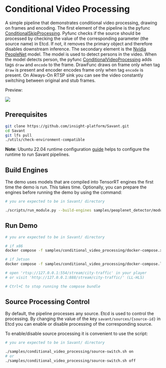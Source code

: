 # Conditional Video Processing

A simple pipeline that demonstrates conditional video processing, drawing on frames and encoding. The first element of the pipeline is the pyfunc [ConditionalSkipProcessing](conditional_video_processing.py). Pyfunc checks if the source should be processed by checking the value of the corresponding parameter (the source name) in Etcd. If not, it removes the primary object and therefore disables downstream inference. The secondary element is the [Nvidia PeopleNet](https://catalog.ngc.nvidia.com/orgs/nvidia/teams/tao/models/peoplenet) model. The model is used to detect persons in the video. When the model detects person, the pyfunc [ConditionalVideoProcessing](conditional_video_processing.py) adds tags `draw` and `encode` to the frame. DrawFunc draws on frame only when tag `draw` is present and encoder encodes frame only when tag `encode` is present. On Always-On RTSP sink you can see the video constantly switching between original and stub frames.

Preview:

![](assets/conditional-video-processing.webp)

## Prerequisites

```bash
git clone https://github.com/insight-platform/Savant.git
cd Savant
git lfs pull
./utils/check-environment-compatible
```

**Note**: Ubuntu 22.04 runtime configuration [guide](https://insight-platform.github.io/Savant/develop/getting_started/0_configure_prod_env.html) helps to configure the runtime to run Savant pipelines.

## Build Engines

The demo uses models that are compiled into TensorRT engines the first time the demo is run. This takes time. Optionally, you can prepare the engines before running the demo by using the command:

```bash
# you are expected to be in Savant/ directory

./scripts/run_module.py --build-engines samples/peoplenet_detector/module.yml
```

## Run Demo

```bash
# you are expected to be in Savant/ directory

# if x86
docker compose -f samples/conditional_video_processing/docker-compose.x86.yml up

# if Jetson
docker compose -f samples/conditional_video_processing/docker-compose.l4t.yml up

# open 'rtsp://127.0.0.1:554/stream/city-traffic' in your player
# or visit 'http://127.0.0.1:888/stream/city-traffic/' (LL-HLS)

# Ctrl+C to stop running the compose bundle
```

## Source Processing Control

By default, the pipeline processes any source. Etcd is used to control the processing. By changing the value of the key `savant/sources/{source-id}` in Etcd you can enable or disable processing of the corresponding source.

To enable/disable source processing it is convenient to use the script:

```bash
# you are expected to be in Savant/ directory

./samples/conditional_video_processing/source-switch.sh on
# or
./samples/conditional_video_processing/source-switch.sh off
```
